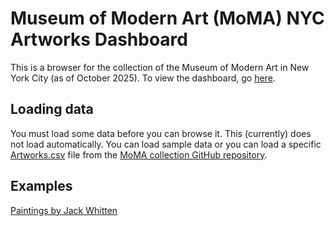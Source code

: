 # Museum of Modern Art (MoMA) NYC Artworks Dashboard

This is a browser for the collection of the Museum of Modern Art in New York City (as of October 2025).  To view the dashboard, go [here](https://matthewhorridge.github.io/moma-dashboard).  

## Loading data

You must load some data before you can browse it.  This (currently) does not load automatically.  You can load sample data or you can load a specific [Artworks.csv](https://media.githubusercontent.com/media/MuseumofModernArt/collection/refs/heads/main/Artworks.csv) file from the [MoMA collection GitHub repository](https://github.com/MuseumofModernArt/collection).

## Examples

[Paintings by Jack Whitten](https://matthewhorridge.github.io/moma-dashboard/?load=true&artists=Jack%2520Whitten&classes=Painting&ymin=1900&ymax=2025&page=1&pageSize=50&sortKey=title&sortDir=asc&cols=image_url%2Ctitle%2Cartist_display_name%2Cartist_nationality%2Cdepartment%2Cclassification%2Cmedium%2Cdate_text)
